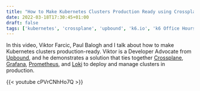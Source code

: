 ```yaml
---
title: "How to Make Kubernetes Clusters Production Ready using Crossplane, with Viktor Farcic (k6 Office Hours #46)"
date: 2022-03-18T17:30:45+01:00
draft: false
tags: ['kubernetes', 'crossplane', 'upbound', 'k6.io', 'k6 Office Hours', 'devops', 'performance testing', 'performance', 'english', 'video', 'grafana', 'crossplane', 'prometheus', 'loki']
---
```

In this video, Viktor Farcic, Paul Balogh and I talk about how to make Kubernetes clusters production-ready. Viktor is a Developer Advocate from [Upbound](https://www.upbound.io/), and he demonstrates a solution that ties together [Crossplane](https://crossplane.io), [Grafana](https://grafana.com), [Prometheus](https://prometheus.io), and [Loki](https://grafana.com/oss/loki/) to deploy and manage clusters in production.

{{< youtube cPVrCNhHo7Q >}}